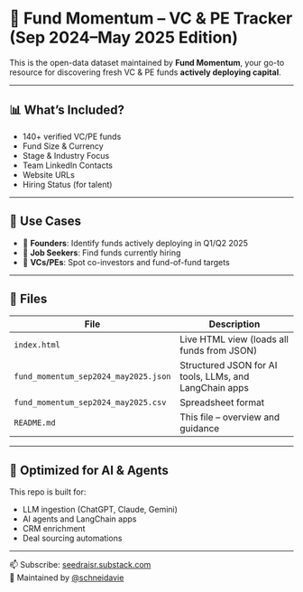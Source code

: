 # 🧠 Fund Momentum – VC & PE Tracker (Sep 2024–May 2025 Edition)

This is the open-data dataset maintained by **Fund Momentum**, your go-to resource for discovering fresh VC & PE funds **actively deploying capital**.

---

## 📊 What’s Included?

- 140+ verified VC/PE funds
- Fund Size & Currency
- Stage & Industry Focus
- Team LinkedIn Contacts
- Website URLs
- Hiring Status (for talent)

---

## 💼 Use Cases

- 🚀 **Founders**: Identify funds actively deploying in Q1/Q2 2025
- 🧠 **Job Seekers**: Find funds currently hiring
- 🤝 **VCs/PEs**: Spot co-investors and fund-of-fund targets

---

## 🔗 Files

| File | Description |
|------|-------------|
| `index.html` | Live HTML view (loads all funds from JSON) |
| `fund_momentum_sep2024_may2025.json` | Structured JSON for AI tools, LLMs, and LangChain apps |
| `fund_momentum_sep2024_may2025.csv` | Spreadsheet format |
| `README.md` | This file – overview and guidance |

---

## 🤖 Optimized for AI & Agents

This repo is built for:
- LLM ingestion (ChatGPT, Claude, Gemini)
- AI agents and LangChain apps
- CRM enrichment
- Deal sourcing automations

---

📫 Subscribe: [seedraisr.substack.com](https://seedraisr.substack.com)  
🔗 Maintained by [@schneidavie](https://www.linkedin.com/in/schneidavie)
